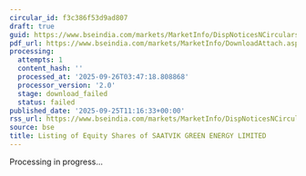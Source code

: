 ```yaml
---
circular_id: f3c386f53d9ad807
draft: true
guid: https://www.bseindia.com/markets/MarketInfo/DispNoticesNCirculars.aspx?Noticeid={200759B7-ED0C-4D9A-844B-7D7F53C5FFC7}&noticeno=20250925-16&dt=09/25/2025&icount=16&totcount=65&flag=0
pdf_url: https://www.bseindia.com/markets/MarketInfo/DownloadAttach.aspx?id=20250925-16&attachedId=
processing:
  attempts: 1
  content_hash: ''
  processed_at: '2025-09-26T03:47:18.808868'
  processor_version: '2.0'
  stage: download_failed
  status: failed
published_date: '2025-09-25T11:16:33+00:00'
rss_url: https://www.bseindia.com/markets/MarketInfo/DispNoticesNCirculars.aspx?Noticeid={200759B7-ED0C-4D9A-844B-7D7F53C5FFC7}&noticeno=20250925-16&dt=09/25/2025&icount=16&totcount=65&flag=0
source: bse
title: Listing of Equity Shares of SAATVIK GREEN ENERGY LIMITED
---
```


Processing in progress...